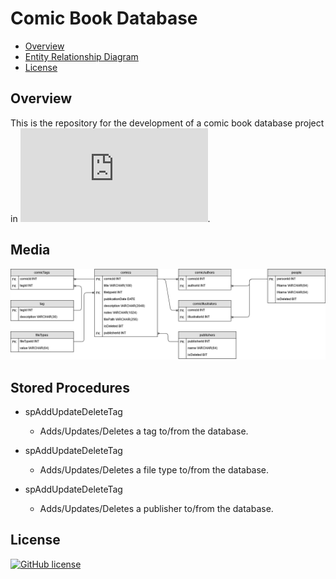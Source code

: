 # Comic Book Database

- [Overview](#overview)
- [Entity Relationship Diagram](#erd)
- [License](#license)

<a name="overview"/></a>
## Overview
This is the repository for the development of a comic book database project in ![CSE 385 Database Systems](https://www.miamioh.edu/cec/academics/departments/cse/academics/course-descriptions/cse-385/index.html).

<a name="erd"/></a>
## Media
![Entity Relationship Diagram](ERD.png)

<a name="stored-proc"/></a>
## Stored Procedures
- spAddUpdateDeleteTag
  - Adds/Updates/Deletes a tag to/from the database.

- spAddUpdateDeleteTag
  - Adds/Updates/Deletes a file type to/from the database.

- spAddUpdateDeleteTag
  - Adds/Updates/Deletes a publisher to/from the database.

<a name="license"></a>
## License
[![GitHub license](https://img.shields.io/badge/LICENSE-APACHE%202.0-blue.svg)](LICENSE)
